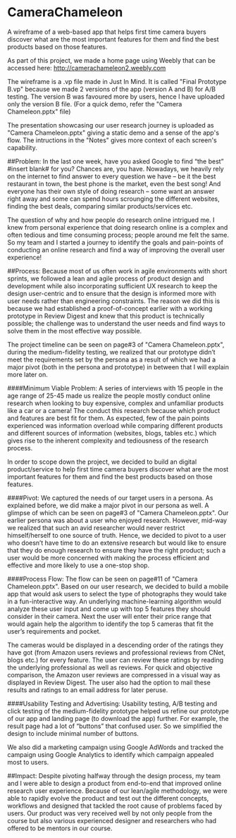 # CameraChameleon
A wireframe of a web-based app that helps first time camera buyers discover what are the most important features for them and find the best products based on those features.

As part of this project, we made a home page using Weebly that can be accessed here: http://camerachameleon2.weebly.com

The wireframe is a .vp file made in Just In Mind. It is called "Final Prototype B.vp" because we made 2 versions of the app (version A and B) for A/B testing. The version B was favoured more by users, hence I have uploaded only the version B file. 
(For a quick demo, refer the "Camera Chameleon.pptx" file)

The presentation showcasing our user research journey is uploaded as "Camera Chameleon.pptx" giving a static demo and a sense of the app's flow. The intructions in the "Notes" gives more context of each screen's capability. 


##Problem:
In the last one week, have you asked Google to find “the best” #insert blank# for you? Chances are, you have. Nowadays, we heavily rely on the internet to find answer to every question we have – be it the best restaurant in town, the best phone is the market, even the best song! And everyone has their own style of doing research – some want an answer right away and some can spend hours scrounging the different websites, finding the best deals, comparing similar products/services etc.

The question of why and how people do research online intrigued me. I knew from personal experience that doing research online is a complex and often tedious and time consuming process; people around me felt the same. So my team and I started a journey to identify the goals and pain-points of conducting an online research and find a way of improving the overall user experience!

##Process:
Because most of us often work in agile environments with short sprints, we followed a lean and agile process of product design and development while also incorporating sufficient UX research to keep the design user-centric and to ensure that the design is informed more with user needs rather than engineering constraints. The reason we did this is because we had established a proof-of-concept earlier with a working prototype in Review Digest and knew that this product is technically possible; the challenge was to understand the user needs and find ways to solve them in the most effective way possible.

The project timeline can be seen on page#3 of "Camera Chameleon.pptx", during the medium-fidelity testing, we realized that our prototype didn’t meet the requirements set by the persona as a result of which we had a major pivot (both in the persona and prototype) in between that I will explain more later on.

####Minimum Viable Problem:
A series of interviews with 15 people in the age range of 25-45 made us realize the people mostly conduct online research when looking to buy expensive, complex and unfamiliar products like a car or a camera! The conduct this research because which product and features are best fit for them. As expected, few of the pain points  experienced was information overload while comparing different products and different sources of information (websites, blogs, tables etc.) which gives rise to the inherent complexity and tediousness of the research process.

In order to scope down the project, we decided to build an digital product/service to help first time camera buyers discover what are the most important features for them and find the best products based on those features.

####Pivot:
We captured the needs of our target users in a persona. As explained before, we did make a major pivot in our persona as well. A glimpse of which can be seen on page#3 of "Camera Chameleon.pptx". Our earlier persona was about a user who enjoyed research. However, mid-way we realized that such an avid researcher would never restrict himself/herself to one source of truth. Hence, we decided to pivot to a user who doesn’t have time to do an extensive research but would like to ensure that they do enough research to ensure they have the right product; such a user would be more concerned with making the process efficient and effective and more likely to use a one-stop shop.

####Process Flow:
The flow can be seen on page#11 of "Camera Chameleon.pptx".
Based on our user research, we decided to build a mobile app that would ask users to select the type of photographs they would take in a fun-interactive way. An underlying machine-learning algorithm would analyze these user input and come up with top 5 features they should consider in their camera. Next the user will enter their price range that would again help the algorithm to identify the top 5 cameras that fit the user’s requirements and pocket. 

The cameras would be displayed in a descending order of the ratings they have got (from Amazon users reviews and professional reviews from CNet, blogs etc.) for every feature. The user can review these ratings by reading the underlying professional as well as reviews. For quick and objective comparison, the Amazon user reviews are compressed in a visual way as displayed in Review Digest. The user also had the option to mail these results and ratings to an email address for later peruse.

####Usability Testing and Advertising:
Usability testing, A/B testing and click testing of the medium-fidelity prototype helped us refine our prototype of our app and landing page (to download the app) further. For example, the result page had a lot of “buttons” that confused user. So we simplified the design to include minimal number of buttons.

We also did a marketing campaign using Google AdWords and tracked the campaign using Google Analytics to identify which campaign appealed most to users. 

##Impact:
Despite pivoting halfway through the design process, my team and I were able to design a product from end-to-end that improved online research user experience. Because of our lean/agile methodology, we were able to rapidly evolve the product and test out the different concepts, workflows and designed that tackled the root cause of problems faced by users. Our product was very received well by not only people from the course but also various experienced designer and researchers who had offered to be mentors in our course.



